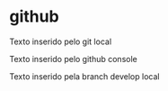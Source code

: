 # github

Texto inserido pelo git local


Texto inserido pelo github console


Texto inserido pela branch develop local